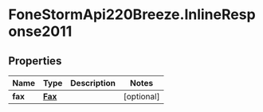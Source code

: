 # FoneStormApi220Breeze.InlineResponse2011

## Properties
Name | Type | Description | Notes
------------ | ------------- | ------------- | -------------
**fax** | [**Fax**](Fax.md) |  | [optional] 


